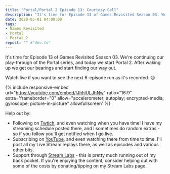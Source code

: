 ```yaml
---
title: "Portal/Portal 2 Episode 13: Courtesy Call"
description: "It's time for Episode 13 of Games Revisited Season 03. We're continuing our play-through of the Portal series, and today we start Portal 2. After waking up we get our bearings and start finding our way out."
date: 2020-05-01 04:00:00
tags:
- Games Revisited
- Portal
- Portal 2
repost: "" #"dev.to"
---
```


It's time for Episode 13 of Games Revisited Season 03. We're continuing our play-through of the Portal series, and today we start Portal 2. After waking up we get our bearings and start finding our way out.

Watch live if you want to see the next 6-episode run as it's recorded. :smiley:
<!--more-->

{% include responsive-embed url="https://youtube.com/embed/lJhhlULJhNw" ratio="16:9" extra='frameborder="0" allow="accelerometer; autoplay; encrypted-media; gyroscope; picture-in-picture" allowfullscreen' %}

Help out by:
 * Following on [Twtich](https://twitch.tv/AnonJr_Live), and even watching when you have time! I have my streaming schedule posted there, and I sometimes do random extras - so if you follow you'll get notified when I go live.
 * Subscribing on [YouTube](http://www.youtube.com/channel/UCXafqhKHbkSUIrq0LAuu0tw), and even watching there from time to time. I'll post all my Live Stream replays there, as well as episodes and various other bits.
 * Support through [Stream Labs](https://streamlabs.com/anonjr_live) - this is pretty much running out of my back pocket. If you're enjoying the content, consider helping out with some of the costs by donating/tipping on my Stream Labs page.